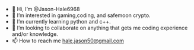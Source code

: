 - 👋 Hi, I’m @Jason-Hale6968
- 👀 I’m interested in gaming,coding, and safemoon crypto.
- 🌱 I’m currently learning python and c++.
- 💞️ I’m looking to collaborate on anything that gets me coding experience and/or knowledge.
- 📫 How to reach me hale.jason50@gmail.com 

<!---
Jason-Hale6968/Jason-Hale6968 is a ✨ special ✨ repository because its `README.md` (this file) appears on your GitHub profile.
You can click the Preview link to take a look at your changes.
--->
